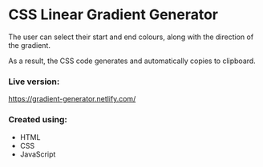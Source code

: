 # CSS Linear Gradient Generator
The user can select their start and end colours, along with the direction of the gradient.

As a result, the CSS code generates and automatically copies to clipboard.

### Live version: ###
https://gradient-generator.netlify.com/

### Created using: ###
- HTML
- CSS
- JavaScript
